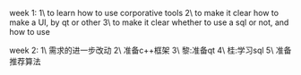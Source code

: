 week 1:
1\ to learn how to use corporative tools
2\ to make it clear how to make a UI, by qt or other
3\ to make it clear whether to use a sql or not, and how to use

week 2:
1\ 需求的进一步改动
2\ 准备c++框架
3\ 黎:准备qt
4\ 桂:学习sql
5\ 准备推荐算法
